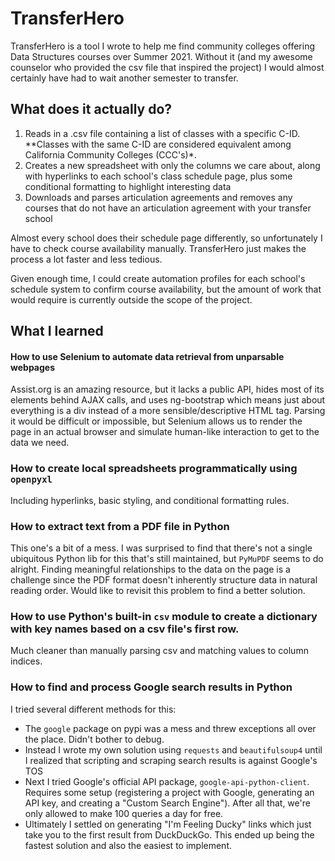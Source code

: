 # TransferHero

TransferHero is a tool I wrote to help me find community colleges offering Data Structures courses over Summer 2021.  Without it (and my awesome counselor who provided the csv file that inspired the project) I would almost certainly have had to wait another semester to transfer.

## What does it actually do?
1. Reads in a .csv file containing a list of classes with a specific C-ID. **Classes with the same C-ID are considered equivalent among California Community Colleges (CCC's)*.
1. Creates a new spreadsheet with only the columns we care about, along with hyperlinks to each school's class schedule page, plus some conditional formatting to highlight interesting data
1. Downloads and parses articulation agreements and removes any courses that do not have an articulation agreement with your transfer school

Almost every school does their schedule page differently, so unfortunately I have to check course availability manually.  TransferHero just makes the process a lot faster and less tedious.

Given enough time, I could create automation profiles for each school's schedule system to confirm course availability, but the amount of work that would require is currently outside the scope of the project.  

## What I learned

#### How to use Selenium to automate data retrieval from unparsable webpages
Assist.org is an amazing resource, but it lacks a public API, hides most of its elements behind AJAX calls, and uses ng-bootstrap which means just about everything is a div instead of a more sensible/descriptive HTML tag.  Parsing it would be difficult or impossible, but Selenium allows us to render the page in an actual browser and simulate human-like interaction to get to the data we need.

### How to create local spreadsheets programmatically using `openpyxl`
Including hyperlinks, basic styling, and conditional formatting rules.

### How to extract text from a PDF file in Python
This one's a bit of a mess.  I was surprised to find that there's not a single ubiquitous Python lib for this that's still maintained, but `PyMuPDF` seems to do alright.  Finding meaningful relationships to the data on the page is a challenge since the PDF format doesn't inherently structure data in natural reading order.  Would like to revisit this problem to find a better solution.

### How to use Python's built-in `csv` module to create a dictionary with key names based on a csv file's first row.
Much cleaner than manually parsing csv and matching values to column indices.

### How to find and process Google search results in Python
I tried several different methods for this:

- The `google` package on pypi was a mess and threw exceptions all over the place.  Didn't bother to debug.
- Instead I wrote my own solution using `requests` and `beautifulsoup4` until I realized that scripting and scraping search results is against Google's TOS
- Next I tried Google's official API package, `google-api-python-client`.  Requires some setup (registering a project with Google, generating an API key, and creating a "Custom Search Engine"). After all that, we're only allowed to make 100 queries a day for free.
- Ultimately I settled on generating "I'm Feeling Ducky" links which just take you to the first result from DuckDuckGo.  This ended up being the fastest solution and also the easiest to implement.
